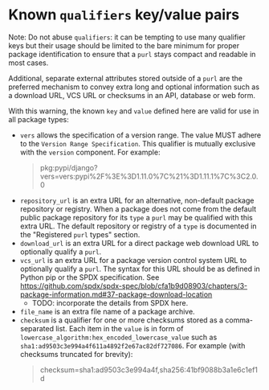 # Known ``qualifiers`` key/value pairs

Note: Do not abuse ``qualifiers``: it can be tempting to use many qualifier
keys but their usage should be limited to the bare minimum for proper package
identification to ensure that a ``purl`` stays compact and readable in most cases.

Additional, separate external attributes stored outside of a ``purl`` are the
preferred mechanism to convey extra long and optional information such as a
download URL, VCS URL or checksums in an API, database or web form.

With this warning, the known ``key`` and ``value`` defined here are valid for use in
all package types:

- ``vers`` allows the specification of a version range.
  The value MUST adhere to the `Version Range Specification`.
  This qualifier is mutually exclusive with the ``version`` component.
  For example:
  > pkg:pypi/django?vers=vers:pypi%2F%3E%3D1.11.0%7C%21%3D1.11.1%7C%3C2.0.0
- ``repository_url`` is an extra URL for an alternative, non-default package
  repository or registry. When a package does not come from the default public
  package repository for its ``type`` a ``purl`` may be qualified with this extra
  URL. The default repository or registry of a ``type`` is documented in the
  "Registered ``purl`` types" section.
- ``download_url`` is an extra URL for a direct package web download URL to
  optionally qualify a ``purl``.
- ``vcs_url`` is an extra URL for a package version control system URL to
  optionally qualify a ``purl``. The syntax for this URL should be as defined in
  Python pip or the SPDX specification. See
  https://github.com/spdx/spdx-spec/blob/cfa1b9d08903/chapters/3-package-information.md#37-package-download-location
  - TODO: incorporate the details from SPDX here.
- ``file_name`` is an extra file name of a package archive.
- ``checksum`` is a qualifier for one or more checksums stored as a
  comma-separated list. Each item in the ``value`` is in form of
  ``lowercase_algorithm:hex_encoded_lowercase_value`` such as
  ``sha1:ad9503c3e994a4f611a4892f2e67ac82df727086``.
  For example (with checksums truncated for brevity):
  > checksum=sha1:ad9503c3e994a4f,sha256:41bf9088b3a1e6c1ef1d

